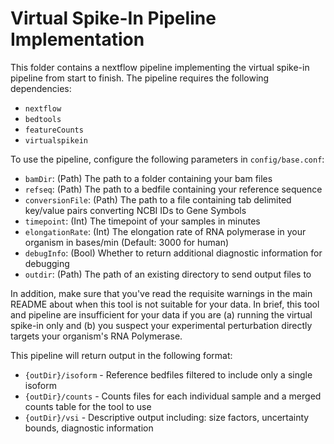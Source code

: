 # Virtual Spike-In Pipeline Implementation

This folder contains a nextflow pipeline implementing the virtual spike-in pipeline from start to finish.
The pipeline requires the following dependencies:
- `nextflow`
- `bedtools`
- `featureCounts`
- `virtualspikein`

To use the pipeline, configure the following parameters in `config/base.conf`:
- `bamDir`: (Path) The path to a folder containing your bam files
- `refseq`: (Path) The path to a bedfile containing your reference sequence
- `conversionFile`: (Path) The path to a file containing tab delimited key/value pairs converting NCBI IDs to Gene Symbols
- `timepoint`: (Int) The timepoint of your samples in minutes
- `elongationRate`: (Int) The elongation rate of RNA polymerase in your organism in bases/min (Default: 3000 for human)
- `debugInfo`: (Bool) Whether to return additional diagnostic information for debugging
- `outdir`: (Path) The path of an existing directory to send output files to

In addition, make sure that you've read the requisite warnings in the main README about when this tool is not suitable for your data. In brief, this tool and pipeline are insufficient for your data if you are (a) running the virtual spike-in only and (b) you suspect your experimental perturbation directly targets your organism's RNA Polymerase.

This pipeline will return output in the following format:
- `{outDir}/isoform` - Reference bedfiles filtered to include only a single isoform
- `{outDir}/counts` - Counts files for each individual sample and a merged counts table for the tool to use
- `{outDir}/vsi` - Descriptive output including: size factors, uncertainty bounds, diagnostic information
